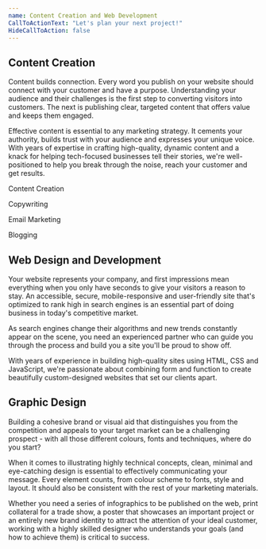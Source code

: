 ```yaml
---
name: Content Creation and Web Development
CallToActionText: "Let's plan your next project!"
HideCallToAction: false
---
```




## Content Creation

Content builds connection. Every word you publish on your website should connect with your customer and have a purpose. Understanding your audience and their challenges is the first step to converting visitors into customers. The next is publishing clear, targeted content that offers value and keeps them engaged.  

Effective content is essential to any marketing strategy. It cements your authority, builds trust with your audience and expresses your unique voice. With years of expertise in crafting high-quality, dynamic content and a knack for helping tech-focused businesses tell their stories, we're well-positioned to help you break through the noise, reach your customer and get results. 

Content Creation

Copywriting 

Email Marketing 

Blogging 

## Web Design and Development 

Your website represents your company, and first impressions mean everything when you only have seconds to give your visitors a reason to stay. An accessible, secure, mobile-responsive and user-friendly site that's optimized to rank high in search engines is an essential part of doing business in today's competitive market. 

As search engines change their algorithms and new trends constantly appear on the scene, you need an experienced partner who can guide you through the process and build you a site you'll be proud to show off. 

With years of experience in building high-quality sites using HTML, CSS and JavaScript, we're passionate about combining form and function to create beautifully custom-designed websites that set our clients apart.



## Graphic Design 

Building a cohesive brand or visual aid that distinguishes you from the competition and appeals to your target market can be a challenging prospect - with all those different colours, fonts and techniques, where do you start?

When it comes to illustrating highly technical concepts, clean, minimal and eye-catching design is essential to effectively communicating your message. Every element counts, from colour scheme to fonts, style and layout. It should also be consistent with the rest of your marketing materials.

Whether you need a series of infographics to be published on the web, print collateral for a trade show, a poster that showcases an important project or an entirely new brand identity to attract the attention of your ideal customer, working with a highly skilled designer who understands your goals (and how to achieve them) is critical to success. 

